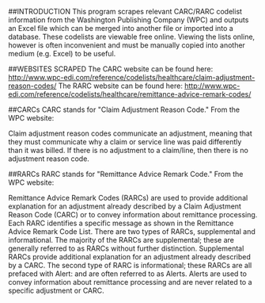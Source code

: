 ##INTRODUCTION
This program scrapes relevant CARC/RARC codelist information from the Washington Publishing Company (WPC) and outputs an Excel file which can be merged into another file or imported into a database. These codelists are viewable free online. Viewing the lists online, however is often inconvenient and must be manually copied into another medium (e.g. Excel) to be useful. 


##WEBSITES SCRAPED
The CARC website can be found here: http://www.wpc-edi.com/reference/codelists/healthcare/claim-adjustment-reason-codes/
The RARC website can be found here: http://www.wpc-edi.com/reference/codelists/healthcare/remittance-advice-remark-codes/


##CARCs
CARC stands for "Claim Adjustment Reason Code." From the WPC website:

Claim adjustment reason codes communicate an adjustment, meaning that they must communicate why a claim or service line was 
paid differently than it was billed. If there is no adjustment to a claim/line, then there is no adjustment reason code.


##RARCs
RARC stands for "Remittance Advice Remark Code." From the WPC website:

Remittance Advice Remark Codes (RARCs) are used to provide additional explanation for an adjustment already described by a 
Claim Adjustment Reason Code (CARC) or to convey information about remittance processing. Each RARC identifies a specific message 
as shown in the Remittance Advice Remark Code List. There are two types of RARCs, supplemental and informational. The majority of 
the RARCs are supplemental; these are generally referred to as RARCs without further distinction. Supplemental RARCs provide 
additional explanation for an adjustment already described by a CARC. The second type of RARC is informational; these RARCs are 
all prefaced with Alert: and are often referred to as Alerts. Alerts are used to convey information about remittance processing 
and are never related to a specific adjustment or CARC.

